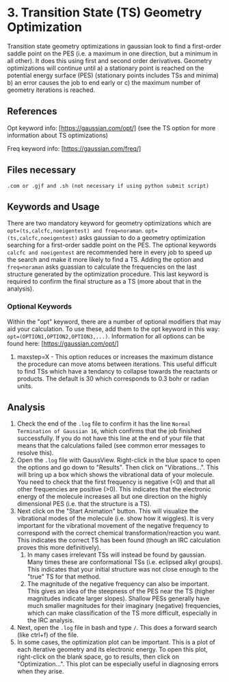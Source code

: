 # 3. Transition State (TS) Geometry Optimization
Transition state geometry optimizations in gaussian look to find a first-order saddle point on the PES (i.e. a maximum in one direction, but a minimum in all other). It does this using first and second order derivatives. Geometry optimizations will continue until a) a stationary point is reached on the potential energy surface (PES) (stationary points includes TSs and minima) b) an error causes the job to end early or c) the maximum number of geometry iterations is reached.
## References
Opt keyword info: [https://gaussian.com/opt/] (see the TS option for more information about TS optimizations)

Freq keyword info: [https://gaussian.com/freq/]

## Files necessary
```.com or .gjf and .sh (not necessary if using python submit script)```

## Keywords and Usage
There are two mandatory keyword for geometry optimizations which are ```opt=(ts,calcfc,noeigentest) and freq=noraman```. ```opt=(ts,calcfc,noeigentest)``` asks gaussian to do a geometry optimization searching for a first-order saddle point on the PES. The optional keywords ```calcfc and noeigentest``` are recommended here in every job to speed up the search and make it more likely to find a TS. Adding the option and ```freq=noraman``` asks guassian to calculate the frequencies on the last structure generated by the optimization procedure. This last keyword is required to confirm the final structure as a TS (more about that in the analysis).

### Optional Keywords
Within the "opt" keyword, there are a number of optional modifiers that may aid your calculation. To use these, add them to the opt keyword in this way: ```opt=(OPTION1,OPTION2,OPTION3,...)```. Information for all options can be found here: [https://gaussian.com/opt/]
1. maxstep=X - This option reduces or increases the maximum distance the procedure can move atoms between iterations. This useful difficult to find TSs which have a tendancy to collapse towards the reactants or products. The default is 30 which corresponds to 0.3 bohr or radian units.

## Analysis
1. Check the end of the ```.log``` file to confirm it has the line ```Normal Termination of Gaussian 16```, which confirms that the job finished successfully. If you do not have this line at the end of your file that means that the calculations failed (see common error messages to resolve this).
2. Open the ```.log``` file with GaussView. Right-click in the blue space to open the options and go down to "Results". Then click on "Vibrations...". This will bring up a box which shows the vibrational data of your molecule. You need to check that the first frequency is negative (<0) and that all other frequencies are positive (>0). This indicates that the electronic energy of the molecule increases all but one direction on the highly dimensional PES (i.e. that the structure is a TS).
3. Next click on the "Start Animation" button. This will visualize the vibrational modes of the molecule (i.e. show how it wiggles). It is very important for the vibrational movement of the negative frequency to correspond with the correct chemical transformation/reaction you want. This indicates the correct TS has been found (though an IRC calculation proves this more definitively). 
    1. In many cases irrelevant TSs will instead be found by gaussian. Many times these are conformational TSs (i.e. eclipsed alkyl groups). This indicates that your initial structure was not close enough to the "true" TS for that method.
    2. The magnitude of the negative frequency can also be important. This gives an idea of the steepness of the PES near the TS (higher magnitudes indicate larger slopes). Shallow PESs generally have much smaller magnitudes for their imaginary (negative) frequencies, which can make classification of the TS more difficult, especially in the IRC analysis. 
4. Next, open the ```.log``` file in bash and type ```/```. This does a forward search (like ctrl+f) of the file.
5. In some cases, the optimization plot can be important. This is a plot of each iterative geometry and its electronic energy. To open this plot, right-click on the blank space, go to results, then click on "Optimization...". This plot can be especially useful in diagnosing errors when they arise. 

